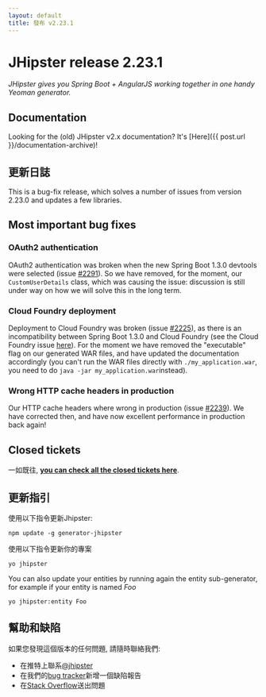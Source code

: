 ```yaml
---
layout: default
title: 發布 v2.23.1
---
```


JHipster release 2.23.1
==================

*JHipster gives you Spring Boot + AngularJS working together in one handy Yeoman generator.*

Documentation
----------

Looking for the (old) JHipster v2.x documentation? It's [Here]({{ post.url }}/documentation-archive)!

更新日誌
----------

This is a bug-fix release, which solves a number of issues from version 2.23.0 and updates a few libraries.

Most important bug fixes
---------

### OAuth2 authentication

OAuth2 authentication was broken when the new Spring Boot 1.3.0 devtools were selected (issue [#2291](https://github.com/jhipster/generator-jhipster/issues/2291)). So we have removed, for the moment, our `CustomUserDetails` class, which was causing the issue: discussion is still under way on how we will solve this in the long term.

### Cloud Foundry deployment

Deployment to Cloud Foundry was broken (issue [#2225](https://github.com/jhipster/generator-jhipster/issues/2225)), as there is an incompatibility between Spring Boot 1.3.0 and Cloud Foundry (see the Cloud Foundry issue [here](https://github.com/cloudfoundry/cli/issues/411)). For the moment we have removed the "executable" flag on our generated WAR files, and have updated the documentation accordingly (you can't run the WAR files directly with `./my_application.war`, you need to do `java -jar my_application.war`instead).

### Wrong HTTP cache headers in production

Our HTTP cache headers where wrong in production (issue [#2239](https://github.com/jhipster/generator-jhipster/issues/2239)). We have corrected then, and have now excellent performance in production back again!

Closed tickets
------------

一如既往, __[you can check all the closed tickets here](https://github.com/jhipster/generator-jhipster/issues?q=milestone%3A2.23.1+is%3Aclosed)__.

更新指引
------------

使用以下指令更新Jhipster:

```
npm update -g generator-jhipster
```

使用以下指令更新你的專案

```
yo jhipster
```

You can also update your entities by running again the entity sub-generator, for example if your entity is named _Foo_

```
yo jhipster:entity Foo
```

幫助和缺陷
--------------

如果您發現這個版本的任何問題, 請隨時聯絡我們:

- 在推特上聯系[@jhipster](https://twitter.com/jhipster)
- 在我們的[bug tracker](https://github.com/jhipster/generator-jhipster/issues?state=open)新增一個缺陷報告
- 在[Stack Overflow](http://stackoverflow.com/tags/jhipster/info)送出問題
